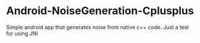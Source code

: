 # Android-NoiseGeneration-Cplusplus
 Simple android app that generates noise from native c++ code. Just a test for using JNI
 
